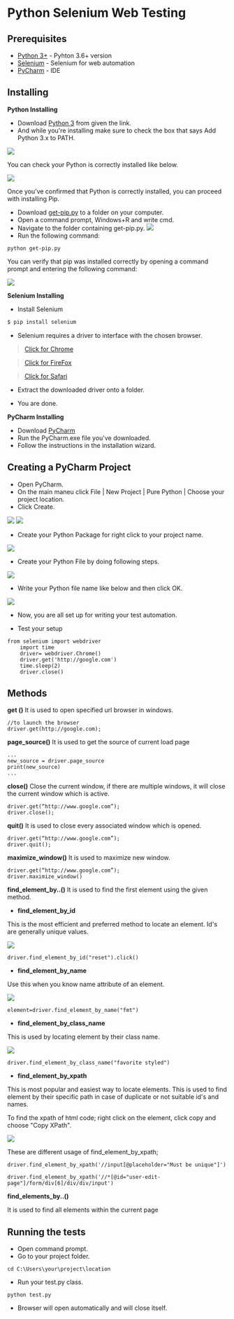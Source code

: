 # Python Selenium Web Testing

## Prerequisites
* [Python 3+](https://www.python.org/download/releases/3.0/?) - Pyhton 3.6+ version
* [Selenium](https://github.com/SeleniumHQ/selenium) - Selenium for web automation
* [PyCharm](https://www.jetbrains.com/pycharm/) - IDE

## Installing 
**Python Installing**

* Download [Python 3](https://www.python.org/download/releases/3.0/?) from given the link.  
* And while you're installing make sure to check the box that says Add Python 3.x to PATH.

![ ](https://user-images.githubusercontent.com/22459679/53161894-e786ec80-35db-11e9-89ec-dbd807c9c3b0.PNG)

You can check your Python is correctly installed like below.

![ ](https://user-images.githubusercontent.com/22459679/53161895-e81f8300-35db-11e9-9b7e-753a292c6fe2.PNG)

Once you’ve confirmed that Python is correctly installed, you can proceed with installing Pip.
* Download [get-pip.py](https://bootstrap.pypa.io/get-pip.py) to a folder on your computer.
* Open a command prompt, Windows+R and write cmd.
* Navigate to the folder containing get-pip.py. 
![ ](https://user-images.githubusercontent.com/22459679/53339475-85015980-3917-11e9-8b8e-928805f0c33e.PNG)
* Run the following command:
```
python get-pip.py
```
You can verify that pip was installed correctly by opening a command prompt and entering the following command:

![ ](https://user-images.githubusercontent.com/22459679/53163696-b7414d00-35df-11e9-9e18-61a90c0f311b.PNG)

**Selenium Installing**

* Install Selenium 
```sh
$ pip install selenium
```

* Selenium requires a driver to interface with the chosen browser.
 >  [Click for Chrome](https://sites.google.com/a/chromium.org/chromedriver/downloads)
 
 >  [Click for FireFox](https://github.com/mozilla/geckodriver/releases)
 
 >  [Click for Safari](https://webkit.org/blog/6900/webdriver-support-in-safari-10)

* Extract the downloaded driver onto a folder.

* You are done.

**PyCharm Installing**

* Download [PyCharm](https://www.jetbrains.com/pycharm/)
* Run the PyCharm.exe file you've downloaded.
* Follow the instructions in the installation wizard.

## Creating a PyCharm Project

* Open PyCharm.
* On the main maneu click File | New Project | Pure Python | Choose your project location.
* Click Create.

 ![ ](https://user-images.githubusercontent.com/22459679/53338074-cb54b980-3913-11e9-8339-2b01038e907a.png)
 ![ ](https://user-images.githubusercontent.com/22459679/53338136-ff2fdf00-3913-11e9-9bf7-5cc549aeb8ae.PNG)
 
* Create your Python Package for right click to your project name.

![ ](https://user-images.githubusercontent.com/22459679/53338368-88dfac80-3914-11e9-9041-27f9e98459d1.png)

* Create your Python File by doing following steps.

![ ](https://user-images.githubusercontent.com/22459679/53338688-600be700-3915-11e9-868d-6014b4f2aef6.png)

* Write your Python file name like below and then click OK.

![ ](https://user-images.githubusercontent.com/22459679/53338918-f213ef80-3915-11e9-9189-ea7643b32c5e.PNG)

* Now, you are all set up for writing your test automation.

* Test your setup

```
from selenium import webdriver
    import time
    driver= webdriver.Chrome()
    driver.get('http://google.com')
    time.sleep(2)
    driver.close()
```

## Methods


**get ()**
It is used to open specified url browser in windows.
```
//to launch the browser
driver.get(http://google.com);
```

**page_source()**
It is used to get the source of current load page
```
...
new_source = driver.page_source
print(new_source)
...
```
**close()**
Close the current window, if there are multiple windows, it will close the current window which is active.
```
driver.get(“http://www.google.com”);
driver.close();
```
**quit()**
It is used to close every associated window which is opened.
```
driver.get(“http://www.google.com”);
driver.quit();
```
**maximize_window()**
It is used to maximize new window.
```
driver.get(“http://www.google.com”);
driver.maximize_window()
```

**find_element_by..()**
It is used to find the first element using the given method.

* **find_element_by_id**

This is the most efficient and preferred method to locate an element. Id's are generally unique values.

![ ](https://user-images.githubusercontent.com/22459679/53169621-d8f60080-35ee-11e9-93d3-fae2f4b3a717.PNG)

```
driver.find_element_by_id("reset").click()
```

* **find_element_by_name**

Use this when you know name attribute of an element. 

![ ](https://user-images.githubusercontent.com/22459679/53169863-7fda9c80-35ef-11e9-973a-ef14349cf709.PNG)

```
element=driver.find_element_by_name("fmt")
```

* **find_element_by_class_name**

This is used by locating element by their class name.

![ ](https://user-images.githubusercontent.com/22459679/53170625-a13c8800-35f1-11e9-85b9-b9a03f3abb64.PNG)

```
driver.find_element_by_class_name("favorite styled")
```

* **find_element_by_xpath**

This is most popular and easiest way to locate elements. This is used to find element by their specific path in case of duplicate or not suitable id's and names.

To find the xpath of html code; right click on the element, click copy and choose "Copy XPath".

![ ](https://user-images.githubusercontent.com/22459679/53171414-af8ba380-35f3-11e9-9025-9d3702e93a63.PNG)

These are different usage of find_element_by_xpath;

```
driver.find_element_by_xpath('//input[@placeholder="Must be unique"]')
```
```
driver.find_element_by_xpath('//*[@id="user-edit-page"]/form/div[6]/div/div/input')
```

**find_elements_by..()**

It is used to find all elements within the current page

## Running the tests

* Open command prompt.
* Go to your project folder. 
``` 
cd C:\Users\your\project\location
``` 
* Run your test.py class.
``` 
python test.py
``` 
* Browser will open automatically and will close itself.

